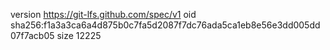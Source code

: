 version https://git-lfs.github.com/spec/v1
oid sha256:f1a3a3ca6a4d875b0c7fa5d2087f7dc76ada5ca1eb8e56e3dd005dd07f7acb05
size 12225
